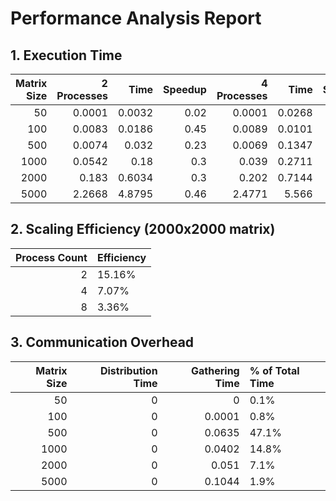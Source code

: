# Performance Analysis Report

## 1. Execution Time
|   Matrix Size |   2 Processes |   Time |   Speedup |   4 Processes |   Time |   Speedup |   8 Processes |   Time |   Speedup |
|--------------:|--------------:|-------:|----------:|--------------:|-------:|----------:|--------------:|-------:|----------:|
|            50 |        0.0001 | 0.0032 |      0.02 |        0.0001 | 0.0268 |      0    |        0.0001 | 0.2785 |      0    |
|           100 |        0.0083 | 0.0186 |      0.45 |        0.0089 | 0.0101 |      0.88 |        0.024  | 0.0372 |      0.65 |
|           500 |        0.0074 | 0.032  |      0.23 |        0.0069 | 0.1347 |      0.05 |        0.0383 | 0.3239 |      0.12 |
|          1000 |        0.0542 | 0.18   |      0.3  |        0.039  | 0.2711 |      0.14 |        0.0676 | 0.5063 |      0.13 |
|          2000 |        0.183  | 0.6034 |      0.3  |        0.202  | 0.7144 |      0.28 |        0.3006 | 1.1175 |      0.27 |
|          5000 |        2.2668 | 4.8795 |      0.46 |        2.4771 | 5.566  |      0.45 |        2.8009 | 6.8062 |      0.41 |

## 2. Scaling Efficiency (2000x2000 matrix)
|   Process Count | Efficiency   |
|----------------:|:-------------|
|               2 | 15.16%       |
|               4 | 7.07%        |
|               8 | 3.36%        |

## 3. Communication Overhead
|   Matrix Size |   Distribution Time |   Gathering Time | % of Total Time   |
|--------------:|--------------------:|-----------------:|:------------------|
|            50 |                   0 |           0      | 0.1%              |
|           100 |                   0 |           0.0001 | 0.8%              |
|           500 |                   0 |           0.0635 | 47.1%             |
|          1000 |                   0 |           0.0402 | 14.8%             |
|          2000 |                   0 |           0.051  | 7.1%              |
|          5000 |                   0 |           0.1044 | 1.9%              |